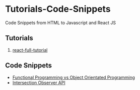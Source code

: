 # Tutorials-Code-Snippets

Code Snippets from HTML to Javascript and React JS

## Tutorials

1. [react-full-tutorial]()

## Code Snippets

- [Functional Programming vs Object Orientated Programming](https://github.com/Carlos-860/Tutorials-Code-Snippets/tree/main/Code%20Snippets/Functional%20Programming%20vs%20OOP)
- [Intersection Observer API](https://github.com/Carlos-860/Tutorials-Code-Snippets/tree/main/Code%20Snippets/JavaScript%20Intersection%20Observer)
